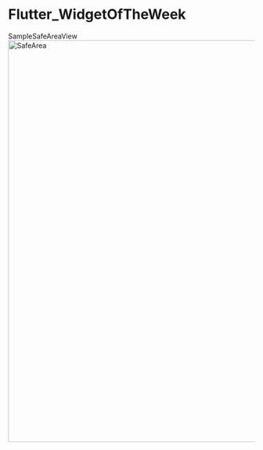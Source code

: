 # Flutter_WidgetOfTheWeek

SampleSafeAreaView\
<img width="820" alt="SafeArea" src="https://github.com/HirotoKonno/Flutter_WidgetOfTheWeek/assets/126723478/eb141e3e-06d0-4685-852f-8d684261d401">
